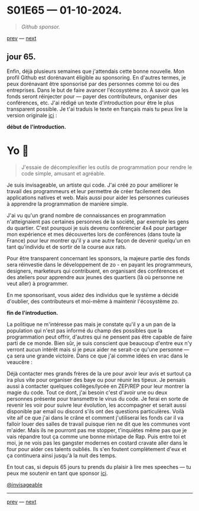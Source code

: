 # S01E65 — 01-10-2024.

> *Github sponsor.*

[prev](S01E64-30-09-2024.md) — [next](S01E01-29-07-2024.md)   

## jour 65.

Enfin, déjà plusieurs semaines que j'attendais cette bonne nouvelle. Mon profil Github est dorénavant éligible au sponsoring. En d'autres termes, je peux dorénavant être sponsorisé par des personnes comme toi ou des entreprises. Dans le but de faire avancer l'écosystème zo. À savoir que les fonds seront réinjecter pour — payer des contributeurs, organiser des conférences, etc. J'ai rédigé un texte d'introduction pour être le plus transparent possible. Je t'ai traduis le texte en français mais tu peux lire la version originale [ici](https://github.com/sponsors/invisageable) :

**début de l'introduction.**

# Yo 🤟 

> J'essaie de décomplexifier les outils de programmation pour rendre le code simple, amusant et agréable.

Je suis invisageable, un artiste qui code. J'ai créé zo pour améliorer le travail des programmeurs et leur permettre de créer facilement des applications natives et web. Mais aussi pour aider les personnes curieuses à apprendre la programmation de manière simple.   

J'ai vu qu'un grand nombre de connaissances en programmation n'atteignaient pas certaines personnes de la société, par exemple les gens du quartier. C'est pourquoi je suis devenu conférencier 4x4 pour partager mon expérience et mes découvertes lors de conférences (dans toute la France) pour leur montrer qu'il y a une autre façon de devenir quelqu'un en tant qu'individu et de sortir de la course aux rats.   

Pour être transparent concernant les sponsors, la majeure partie des fonds sera réinvestie dans le développement de zo - en payant les programmeurs, designers, marketeurs qui contribuent, en organisant des conférences et des ateliers pour apprendre aux jeunes des quartiers (là où personne ne veut aller) à programmer.    

En me sponsorisant, vous aidez des individus que le système a décidé d'oublier, des contributeurs et moi-même à maintenir l'écosystème zo.    

**fin de l'introduction.**

La politique ne m'intéresse pas mais je constate qu'il y a un pan de la population qui n'est pas informé du champ des possibles que la programmation peut offrir, d'autres qui ne pensent pas être capable de faire parti de ce monde. Bien sûr, je suis conscient que beaucoup d'entre eux n'y verront aucun intérêt mais si je peux aider ne serait-ce qu'une personne — ça sera une grande victoire. Dans ce que j'ai comme idées en vrac dans le veaucère :

Déjà contacter mes grands frères de la ure pour avoir leur avis et surtout ça ira plus vite pour organiser des baye ou pour réunir les tipeux. Je pensais aussi à contacter quelques collèges/lycée en ZEP/REP pour leur montrer la magie du code. Tout ce dont, j'ai besoin c'est d'avoir une ou deux personnes présente pour transmettre le virus du code. Je ferai en sorte de revenir les voir pour suivre leur évolution, les accompagner et serait aussi disponible par email ou discord s'ils ont des questions particulères. Voilà vite aif ce que j'ai dans le crâne et comment j'utiliserai les fonds car il va falloir louer des salles de travail puisque rien ne dit que les communes vont m'aider. Mais ils ne pourront pas me stopper, t'inquiètes même pas que je vais répandre tout ça comme une bonne mixtape de Rap. Puis entre toi et moi, je ne vois pas les gangster modernes en costard cravate aller dans le four pour aider ces talents oubliés. Ils s'en foutent complètement d'eux et ça continuera ainsi jusqu'à la nuit des temps.

En tout cas, si depuis 65 jours tu prends du plaisir à lire mes speeches — tu peux me soutenir en tant que sponsor [ici](https://github.com/sponsors/invisageable).

[@invisageable](https://twitter.com/invisageable)   

---

[prev](S01E64-30-09-2024.md) — [next](S01E01-29-07-2024.md)   
